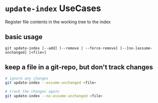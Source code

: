 # `update-index` UseCases

Register file contents in the working tree to the index

## basic usage

```git update-index [--add] [--remove | --force-remove] [--[no-]assume-unchanged] [<file>]```

## keep a file in a git-repo, but don't track changes

```sh
# ignore any changes
git update-index --assume-unchanged <file>

# track the changes again
git update-index --no-assume-unchanged <file>
```
